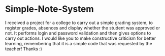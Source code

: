 # Simple-Note-System
I received a project for a college to carry out a simple grading system, to register grades, absences and display whether the student was approved or not. It performs login and password validation and then gives options to carry out actions. I would like you to make constructive criticism for better learning, remembering that it is a simple code that was requested by the teacher! Thanks :)
